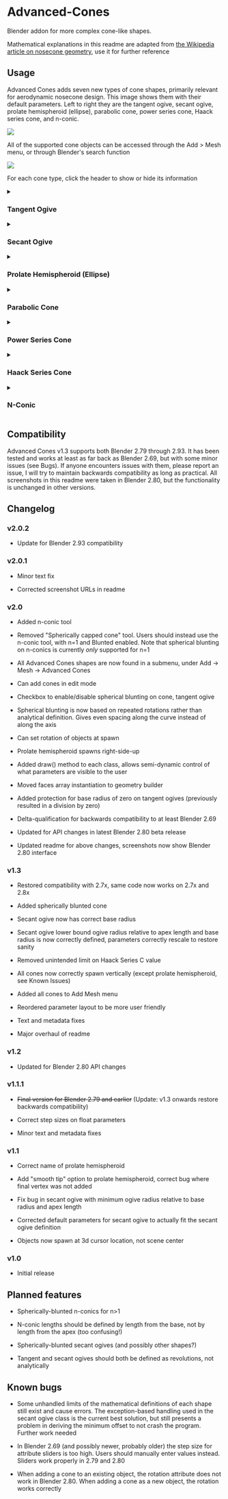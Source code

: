 # Advanced-Cones
Blender addon for more complex cone-like shapes.

Mathematical explanations in this readme are adapted from [the Wikipedia article on nosecone geometry](https://en.wikipedia.org/wiki/Nose_cone_design), use it for further reference

## Usage

Advanced Cones adds seven new types of cone shapes, primarily relevant for aerodynamic nosecone design. This image shows them with their default parameters. Left to right they are the tangent ogive, secant ogive, prolate hemispheroid (ellipse), parabolic cone, power series cone, Haack series cone, and n-conic.

<img src="https://i.imgur.com/dpfjrFv.png" align=middle/>

All of the supported cone objects can be accessed through the Add > Mesh menu, or through Blender's search function

<img src="https://i.imgur.com/I6zkrax.png" align=middle/>

For each cone type, click the header to show or hide its information

<details><summary><h3>Tangent Ogive</h3></summary>

<h4>Parameters</h4>

<img src="https://i.imgur.com/1oqTgIW.png" align=middle/>

This cone can be spherically blunted.

<h4>Mathematical basis</h4>

The profile of this shape is formed by a segment of a circle such that the rocket body is tangent to the curve of the nose cone at its base, and the base is on the radius of the circle

The radius of the circle forming the ogive, ρ, is found by

<img src="https://wikimedia.org/api/rest_v1/media/math/render/svg/969c097b613667654856635f56505c33a2593c2d" align=middle/>

The radius y at any point x, as x varies from 0 to L is:

<img src="https://wikimedia.org/api/rest_v1/media/math/render/svg/3682c253f41bce7dee9e23e6b433bbe0c472f90b" align=middle/>

For a spherically-blunted tangent ogive, the tangency point where the sphere meets the tangent ogive can be found from: 

<img src="https://wikimedia.org/api/rest_v1/media/math/render/svg/2eee988cfe6178c7c38456862a18f97e052cd633" align=middle/>

where rn is the radius and xo is the center of the spherical nose cap.

The apex point can be found from:

<img src="https://wikimedia.org/api/rest_v1/media/math/render/svg/08d1e5bcefec6ea4c7730fa0e5a60899a75bea12" alighn=middle/>

**Note that, for a spherically-blunted tangent ogive, the apex point is not at the apex length**. The apex length is the point at which the un-blunted ogive would terminate.
</details>

<details><summary><h3>Secant Ogive</h3></summary>

<h4>Parameters</h4>

<img src="https://i.imgur.com/C86yr5e.png" align=middle/>

<h4>Mathematical basis</h4>

Similar to a tangent ogive, except the ogive radius is a parameter, not a derived value, and the base of the shape is not on the radius of the circle defined by the ogive radius (meaning a cylindrical extension below the ogive will not be tangent to the base of the curve). The ogive radius, ρ, must be at minimum sqrt(L^2 + R^2) / 2. If a smaller ogive radius is set for a fixed base radius and apex length combination, Advanced Cones will automatically reset it to the minimum allowable ogive radius (plus a small constant forced by how floating point numbers are handled). Similarly, if the base radius or apex length are increased beyond the allowable values for a fixed ogive radius, the ogive radius will be recalculated to the minimum.

<img src="https://wikimedia.org/api/rest_v1/media/math/render/svg/83caab8639031a42fb5e1295b9396dc9f2d8ce9d" align=middle/>

The radius y at any point x as x varies from 0 to L is:

<img src="https://wikimedia.org/api/rest_v1/media/math/render/svg/d75735d81a3192caf10fd54eb4510b1047b21d4a" align=middle/>
</details>

<details><summary><h3>Prolate Hemispheroid (Ellipse)</h3></summary>

<h4>Parameters</h4>

<img src="https://i.imgur.com/nr3t8GY.png" align=middle/>

The Smooth Tip checkbox doubles the number of rings calculated, using an additional n rings in the 1/nth (forward-most) section. Without this, the result is overly pointy

<h4>Mathematical basis</h4>

This is a half-ellipse, rotated about its center line. The radius y at a point x as x varies from 0 to L is:

<img src="https://wikimedia.org/api/rest_v1/media/math/render/svg/6aea3cc391f0e54e7a246ac800ba93dd5e2b3b32" align=middle/>
</details>

<details><summary><h3>Parabolic Cone</h3></summary>

<h4>Parameters</h4>

<img src="https://i.imgur.com/gD7DvxC.png" align=middle/>

<h4>Mathematical basis</h4>

This shape is generated by rotating a segment of a parabola around a line parallel to its latus rectum. The radius y at a point x as x varies from 0 to L is:

<img src="https://wikimedia.org/api/rest_v1/media/math/render/svg/a5625ca045ac69b18cd4a812995b9b42a35d3a00" align=middle/>

Where K' is between 0 and 1, inclusive
</details>

<details><summary><h3>Power Series Cone</h3></summary>

<h4>Parameters</h4>

<img src="https://i.imgur.com/Lh0DMKQ.png" align=middle/>

<h4>Mathematical basis</h4>

The radius y at a point x as x varies from 0 to L is:

<img src="https://wikimedia.org/api/rest_v1/media/math/render/svg/d19693b8d04ed9f57664359b0d368474143a6e61" align=middle/>

where n is between 0 and 1, inclusive. n = 0 produces a cylinder, n = 1/2 produces a parabola, and n = 1 produces a plain cone
</details>

<details><summary><h3>Haack Series Cone</h3></summary>

<h4>Parameters</h4>

<img src="https://i.imgur.com/2qumO3R.png" align=middle/>

<h4>Mathematical basis</h4>

Not geometrically derived, unlike the rest. The radius y at a point x as x varies from 0 to L is given by this pair of equations:

<img src="https://wikimedia.org/api/rest_v1/media/math/render/svg/e5d697fec9f040425b6556e0e67807329f6aeaab" align=middle/>

where C >= 0. The Haack series cone for C = 0 is called the LD-Haack or Von Karman ogive, and gives the minimum drag for the given length and diameter. The Haack series cone for C = 1/3 is called the LV-Haack and gives the minimum drag for a given length and volume.
</details>

<details><summary><h3>N-Conic</h3></summary>
<h4>Parameters</h4>

<img src="https://i.imgur.com/muCs5kz.png" align=middle/>

The n parameter controls the number of frustums that make up the shape. Additional length and radius parameters are added as the n value is changed.

N-conics of n=1 can be spherically blunted. This replaces the previous "Spherically blunted cone" feature. Blunting of n-conics for n>1 is not yet supported

<h4>Mathematical basis</h4>

Just a stack of connected frustums, terminating at a point. Note that currently, Apex Length is the length of the whole object, and the lengths of each frustum are defined as the distance from the apex point, **not** from the base.

For spherically-blunted n-conics, the cap is positioned such that the profile of the cone intersects the sphere at exactly one point, where the two curves are tangent to each other. The tangency point can be found as

<img src="https://wikimedia.org/api/rest_v1/media/math/render/svg/c18a13450a63ad70c537dacd177ddd3793c7a56b" align=middle/>

<img src="https://wikimedia.org/api/rest_v1/media/math/render/svg/453bf6fd3bd0e2345311beefdf2b40f5b7487d23" align=middle/>

where rn is the radius of the spherical nose cap. The center of the spherical nose cap, xo, can be found from:

<img src="https://wikimedia.org/api/rest_v1/media/math/render/svg/e797f9219b177e8daa6be9284809f79a547732a7" align=middle/>
</details>

## Compatibility

Advanced Cones v1.3 supports both Blender 2.79 through 2.93. It has been tested and works at least as far back as Blender 2.69, but with some minor issues (see Bugs). If anyone encounters issues with them, please report an issue, I will try to maintain backwards compatibility as long as practical. All screenshots in this readme were taken in Blender 2.80, but the functionality is unchanged in other versions.

## Changelog

### v2.0.2

* Update for Blender 2.93 compatibility

### v2.0.1

* Minor text fix

* Corrected screenshot URLs in readme

### v2.0

* Added n-conic tool

* Removed "Spherically capped cone" tool. Users should instead use the n-conic tool, with n=1 and Blunted enabled. Note that spherical blunting on n-conics is currently *only* supported for n=1

* All Advanced Cones shapes are now found in a submenu, under Add -> Mesh -> Advanced Cones

* Can add cones in edit mode

* Checkbox to enable/disable spherical blunting on cone, tangent ogive

* Spherical blunting is now based on repeated rotations rather than analytical definition. Gives even spacing along the curve instead of along the axis

* Can set rotation of objects at spawn

* Prolate hemispheroid spawns right-side-up

* Added draw() method to each class, allows semi-dynamic control of what parameters are visible to the user

* Moved faces array instantiation to geometry builder

* Added protection for base radius of zero on tangent ogives (previously resulted in a division by zero)

* Delta-qualification for backwards compatibility to at least Blender 2.69

* Updated for API changes in latest Blender 2.80 beta release

* Updated readme for above changes, screenshots now show Blender 2.80 interface

### v1.3

* Restored compatibility with 2.7x, same code now works on 2.7x and 2.8x

* Added spherically blunted cone

* Secant ogive now has correct base radius

* Secant ogive lower bound ogive radius relative to apex length and base radius is now correctly defined, parameters correctly rescale to restore sanity

* Removed unintended limit on Haack Series C value

* All cones now correctly spawn vertically (except prolate hemispheroid, see Known Issues)

* Added all cones to Add Mesh menu

* Reordered parameter layout to be more user friendly

* Text and metadata fixes

* Major overhaul of readme

### v1.2

* Updated for Blender 2.80 API changes

### v1.1.1

* ~~Final version for Blender 2.79 and earlier~~ (Update: v1.3 onwards restore backwards compatibility)

* Correct step sizes on float parameters

* Minor text and metadata fixes

### v1.1

* Correct name of prolate hemispheroid

* Add "smooth tip" option to prolate hemispheroid, correct bug where final vertex was not added

* Fix bug in secant ogive with minimum ogive radius relative to base radius and apex length

* Corrected default parameters for secant ogive to actually fit the secant ogive definition

* Objects now spawn at 3d cursor location, not scene center

### v1.0

* Initial release

## Planned features

* Spherically-blunted n-conics for n>1

* N-conic lengths should be defined by length from the base, not by length from the apex (too confusing!)

* Spherically-blunted secant ogives (and possibly other shapes?)

* Tangent and secant ogives should both be defined as revolutions, not analytically

## Known bugs

* Some unhandled limits of the mathematical definitions of each shape still exist and cause errors. The exception-based handling used in the secant ogive class is the current best solution, but still presents a problem in deriving the minimum offset to not crash the program. Further work needed

* In Blender 2.69 (and possibly newer, probably older) the step size for attribute sliders is too high. Users should manually enter values instead. Sliders work properly in 2.79 and 2.80

* When adding a cone to an existing object, the rotation attribute does not work in Blender 2.80. When adding a cone as a new object, the rotation works correctly
